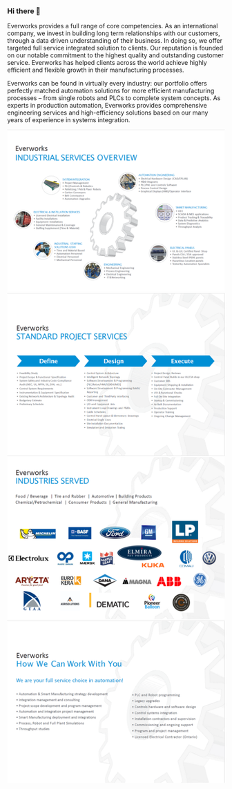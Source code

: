 ### Hi there 👋

Everworks provides a full range of core competencies. As an international company, we invest in building long term relationships with our customers, through a data driven understanding of their business. In doing so, we offer targeted full service integrated solution to clients. Our reputation is founded on our notable commitment to the highest quality and outstanding customer service. Everworks has helped clients across the world achieve highly efficient and flexible growth in their manufacturing processes.

Everworks can be found in virtually every industry: our portfolio offers perfectly matched automation solutions for more efficient manufacturing processes – from single robots and PLCs to complete system concepts. As experts in production automation, Everworks provides comprehensive engineering services and high-efficiency solutions based on our many years of experience in systems integration. 


![SVG image](https://github.com/Everworks-Inc/.github/blob/main/profile/1.png)
![SVG image](https://github.com/Everworks-Inc/.github/blob/main/profile/2.png)
![SVG image](https://github.com/Everworks-Inc/.github/blob/main/profile/3.png)
![SVG image](https://github.com/Everworks-Inc/.github/blob/main/profile/4.png)

